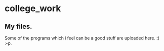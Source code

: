 # college_work
My files.
-
Some of the programs which i feel can be a good stuff are uploaded here. :) :-p.
